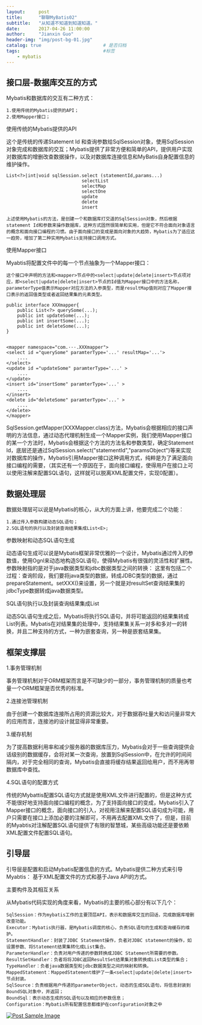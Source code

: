 ```yaml
---
layout:     post
title:      "聊聊MyBatis02"
subtitle:   "从知道不知道到知道知道。"
date:       2017-04-26 11:00:00
author:     "Jianxin Guo"
header-img: "img/post-bg-01.jpg"
catalog: true                       # 是否归档
tags:                               #标签
    - mybatis
---
```



<h2 class="section-heading">接口层-数据库交互的方式</h2>

Mybatis和数据库的交互有二种方式：

```
1.使用传统的Mybatis提供的API；
2.使用Mapper接口；
```

使用传统的Mybatis提供的API

这个是传统的传递Statement Id 和查询参数给SqlSession对象，使用SqlSession对象完成和数据库的交互；Mybatis提供了非常方便和简单的API，提供用户实现对数据库的增删改查数据操作，以及对数据库连接信息和MyBatis自身配置信息的维护操作。


```
List<?>|int|void sqlSession.select (statementId,params...)
                            selectList
                            selectMap
                            selectOne
                            update
                            delete
                            insert
```

```
上述使用Mybatis的方法，是创建一个和数据库打交道的SqlSession对象，然后根据statement Id和参数来操作数据库，这种方式固然很简单和实用，但是它不符合面向对象语言的概念和面向接口编程的习惯。由于面向接口的变成是面向对象的大趋势，Mybatis为了适应这一趋势，增加了第二种实用Mybatis支持接口调用方式。
```

使用Mapper接口

Myabtis将配置文件中的每一个<mapper>节点抽象为一个Mapper接口：


```
这个接口中声明的方法和<mapper>节点中的<select|update|delete|insert>节点项对应，即<select|update|delete|insert>节点的Id值为Mapper接口中的方法名称，parameterType值表示Mapper对应方法的入参类型，而是resultMap值则对应了Mapper接口表示的返回值类型或者返回结果集的元素类型。
```


```
public interface XXXmapper{
    public List<?> querySome(...);
    public int updateSome(...);
    public int insertSome(...);
    public int deleteSome(...);    
}


<mapper namespace="com.···.XXXmapper">
<select id ="querySome" paramterType='...' resultMap='...'>
    ....
</select>
<update id ="updateSome" paramterType='...' >
    ....
</update>
<insert id="insertSome" paramterType='...' >
    ....
</insert>
<delete id="deleteSome" paramterType='...' >
    ....
</delete>
</mapper>
```

SqlSession.getMapper(XXXMapper.class)方法，Mybatis会根据相应的接口声明的方法信息，通过动态代理机制生成一个Mapper实例，我们使用Mapper接口的某一个方法时，Mybatis会根据这个方法的方法名和参数类型，确定Statement Id，底层还是通过SqlSession.select("statementId","paramsObject")等来实现对数据库的操作，Mybatis引用Mapper接口这种调用方式，纯粹是为了满足面向接口编程的需要，（其实还有一个原因在于，面向接口编程，使得用户在接口上可以使用注解来配置SQL语句，这样就可以脱离XML配置文件，实现0配置）。


<h2 class="section-heading">数据处理层</h2>

数据处理层可以说是Mybatis的核心，从大的方面上讲，他要完成二个功能：

```
1.通过传入参数构建动态SQL语句；
2.SQL语句的执行以及封装查询结果集成List<E>;
```

参数映射和动态SQL语句生成

动态语句生成可以说是Mybatis框架非常优雅的一个设计，Mybatis通过传入的参数值，使用Ognl来动态地构造SQL语句，使得Mybatis有很强的灵活性和扩展性。
参数映射指的是对于java数据类型和jdbc数据类型之间的转换：
这里有包括二个过程：查询阶段，我们要将java类型的数据，转成JDBC类型的数据，通过prepareStatement。setXXX()来设置，另一个就是对resultSet查询结果集的jdbcType数据转成java数据类型。

SQL语句执行以及封装查询结果集成List<E>

动态SQL语句生成之后，Mybatis将执行SQL语句，并将可能返回的结果集转成List<E>列表。Mybatis在对结果集的处理中，支持结果集关系一对多和多对一的转换，并且二种支持的方式，一种为嵌套查询，另一种是嵌套结果集。

<h2 class="section-heading">框架支撑层</h2>

1.事务管理机制

事务管理机制对于ORM框架而言是不可缺少的一部分，事务管理机制的质量也考量一个ORM框架是否优秀的标准。

2.连接池管理机制

由于创建一个数据库连接所占用的资源比较大，对于数据吞吐量大和访问量非常大的应用而言，连接池的设计就显得非常重要。

3.缓存机制

为了提高数据利用率和减少服务器的数据库压力，Mybatis会对于一些查询提供会话级别的数据缓存，会将对某一次查询，放置到SqlSession中，在允许的时间间隔内，对于完全相同的查询，Mybatis会直接将缓存结果返回给用户，而不用再带数据库中查找。

4.SQL语句的配置方式

传统的Mybattis配置SQL语句方式就是使用XML文件进行配置的，但是这种方式不能很好地支持面向接口编程的概念，为了支持面向接口的变成，Mybatis引入了Mapper接口的概念，面向接口的引入，对视用注解来配置SQL语句成为可能，用户只需要在接口上添加必要的注解即可，不用再去配置XML文件了，但是，目前的Myabtis对注解配置SQL语句提供了有限的智慧城，某些高级功能还是要依赖XML配置文件配置SQL语句。

    
<h2 class="section-heading">引导层</h2>

引导层是配置和启动Mybatis配置信息的方式。Mybatis提供二种方式来引导Myabtis：
基于XML配置文件的方式和基于Java API的方式。

主要构件及其相互关系

从Mybatis代码实现的角度来看，Mybatis的主要的核心部分有以下几个：

```
SqlSession：作为mybatis工作的主要顶层API，表示和数据库交互的回话，完成数据库增删改查功能。
Executor：Mybatis执行器，是Mybatis调度的核心，负责SQL语句的生成和查询缓存的维护。
StatementHandler：封装了JDBC Statement操作，负者对JDBC statement的操作，如设置参数、将Statement结果集转化成List集合。
ParameterHandler：负责对用户传递的参数转换成JDBC Statement所需要的参数。
ResultSetHandler：负者将将JDBC返回ResultSet结果集对象转换成List类型的集合；
TypeHandler：负者java数据类型和jdbc数据类型之间的映射和转换。
MappedStatement：MappedStatement维护了一条<select|update|delete|insert>节点封装。
SqlSource：负责根据用户传递的parameterObject，动态的生成SQL语句，将信息封装到BoundSQL对象中，并返回；
BoundSql：表示动态生成的SQL语句以及相应的参数信息；
Configuration：Mybatis所有配置信息都维护在configuration对象之中
```

<a href="#">
    <img src="{{ site.baseurl }}/img/Mybatis02-01.png" alt="Post Sample Image">
</a>



